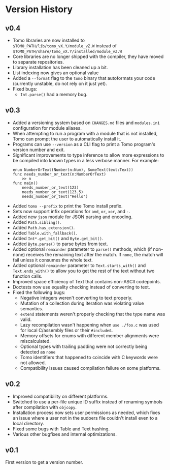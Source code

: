 # Version History

## v0.4
- Tomo libraries are now installed to `$TOMO_PATH/lib/tomo_vX.Y/module_vZ.W`
  instead of `$TOMO_PATH/share/tomo_vX.Y/installed/module_vZ.W`
- Core libraries are no longer shipped with the compiler, they have moved to
  separate repositories.
- Library installation has been cleaned up a bit.
- List indexing now gives an optional value
- Added a `--format` flag to the `tomo` binary that autoformats your code
  (currently unstable, do not rely on it just yet).
- Fixed bugs:
  - `Int.parse()` had a memory bug.

## v0.3

- Added a versioning system based on `CHANGES.md` files and `modules.ini`
  configuration for module aliases.
- When attempting to run a program with a module that is not installed, Tomo
  can prompt the user to automatically install it.
- Programs can use `--version` as a CLI flag to print a Tomo program's version
  number and exit.
- Significant improvements to type inference to allow more expressions to be
  compiled into known types in a less verbose manner. For example:
  ```tomo
  enum NumberOrText(Number(n:Num), SomeText(text:Text))
  func needs_number_or_text(n:NumberOrText)
      >> n
  func main()
      needs_number_or_text(123)
      needs_number_or_text(123.5)
      needs_number_or_text("Hello")
  ```
- Added `tomo --prefix` to print the Tomo install prefix.
- Sets now support infix operations for `and`, `or`, `xor`, and `-`.
- Added new `json` module for JSON parsing and encoding.
- Added `Path.sibling()`.
- Added `Path.has_extension()`.
- Added `Table.with_fallback()`.
- Added `Int*.get_bit()` and `Byte.get_bit()`.
- Added `Byte.parse()` to parse bytes from text.
- Added optional `remainder` parameter to `parse()` methods, which (if
  non-none) receives the remaining text after the match. If `none`, the match
  will fail unless it consumes the whole text.
- Added optional `remainder` parameter to `Text.starts_with()` and
  `Text.ends_with()` to allow you to get the rest of the text without two
  function calls.
- Improved space efficiency of Text that contains non-ASCII codepoints.
- Doctests now use equality checking instead of converting to text.
- Fixed the following bugs:
  - Negative integers weren't converting to text properly.
  - Mutation of a collection during iteration was violating value semantics.
  - `extend` statements weren't properly checking that the type name was valid.
  - Lazy recompilation wasn't happening when `use ./foo.c` was used for local
    C/assembly files or their `#include`s.
  - Memory offsets for enums with different member alignments were miscalculated.
  - Optional types with trailing padding were not correctly being detected as `none`
  - Tomo identifiers that happened to coincide with C keywords were not allowed.
  - Compatibility issues caused compilation failure on some platforms.

## v0.2

- Improved compatibility on different platforms.
- Switched to use a per-file unique ID suffix instead of renaming symbols after
  compilation with `objcopy`.
- Installation process now sets user permissions as needed, which fixes an
  issue where a user not in the sudoers file couldn't install even to a local
  directory.
- Fixed some bugs with Table and Text hashing.
- Various other bugfixes and internal optimizations.

## v0.1

First version to get a version number.
